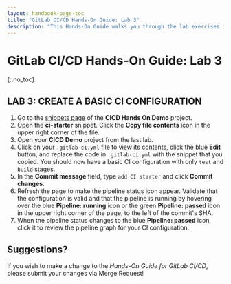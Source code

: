 ```yaml
---
layout: handbook-page-toc
title: "GitLab CI/CD Hands-On Guide: Lab 3"
description: "This Hands-On Guide walks you through the lab exercises in the GitLab CI/CD course."
---
```

# GitLab CI/CD Hands-On Guide: Lab 3
{:.no_toc}

## LAB 3: CREATE A BASIC CI CONFIGURATION

1. Go to the [snippets page](https://ilt.gitlabtraining.cloud/professional-services-classes/gitlab-ci-cd/gitlab-cicd-hands-on-demo/-/snippets) of the **CICD Hands On Demo** project.
1. Open the **ci-starter** snippet. Click the **Copy file contents** icon in the upper right corner of the file.
1. Open your **CICD Demo** project from the last lab.
1. Click on your `.gitlab-ci.yml` file to view its contents, click the blue **Edit** button, and replace the code in `.gitlab-ci.yml` with the snippet that you copied. You should now have a basic CI configuration with only `test` and `build` stages.  
1. In the **Commit message** field, type `add CI starter` and click **Commit changes**.
1. Refresh the page to make the pipeline status icon appear. Validate that the configuration is valid and that the pipeline is running by hovering over the blue **Pipeline: running** icon or the green **Pipeline: passed** icon in the upper right corner of the page, to the left of the commit's SHA.
1. When the pipeline status changes to the blue **Pipeline: passed** icon, click it to review the pipeline graph for your CI configuration.

## Suggestions?

If you wish to make a change to the *Hands-On Guide for GitLab CI/CD*, please submit your changes via Merge Request!
